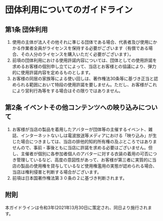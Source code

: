 # 団体利用についてのガイドライン

## 第1条 団体利用
1. 使用の主体が法人その他それに準じる団体である場合、代表者及び使用にかかる作業者全員がライセンスを保持する必要がございます（有償である場合、その人分のライセンスを購入いただく必要がございます）。
2. 前項の団体利用における使用許諾内容については、団体としての使用許諾を求めるお客様の個別申し立てによって、当店とお客様との協議により、弾力的に使用許諾内容を定めるものとします。
3. お客様の同居の家族等による使い回しは、著作権法30条等に基づき正当と認められる範囲において特段の使用許諾を要しません。ただし、お客様がこれにより営利行為等をする場合はその限りではありません。

## 第2条 イベントその他コンテンツへの映り込みについて
1. お客様が当店の製品を着用したアバターが団体等の主催するイベント、雑誌、インターネットないしは電波放送等メディアにおける「映り込み」が生じた場合につきましては、当店の排他的知的所有権の及ぶところではありませんので、事前・事後ともに当店に許諾を求める必要はございません。但し、主催者が個別に各参加者個人のアバターに対する衣装の着用の可否につき管理しているなど、高度の意図性があって、お客様が第三者に実質的に当店の製品の使用権を貸与しているなど使用権濫用の実態が認められる場合、当店は権利侵害と判断する場合がございます。
2. 前項は日本国著作権法第３０条の２に基づき判断されます。

## 附則
本ガイドラインは令和3年(2021年)3月30日に策定され、同日より施行されます。

